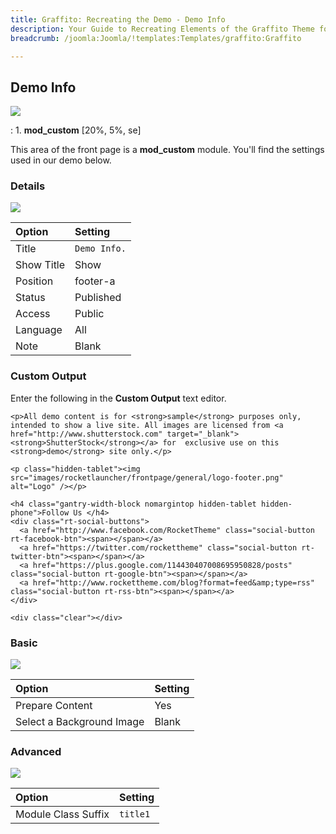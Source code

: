 ```yaml
---
title: Graffito: Recreating the Demo - Demo Info
description: Your Guide to Recreating Elements of the Graffito Theme for Joomla
breadcrumb: /joomla:Joomla/!templates:Templates/graffito:Graffito

---
```


Demo Info
-----
![][demo]

:   1. **mod_custom** [20%, 5%, se]

This area of the front page is a **mod_custom** module. You'll find the settings used in our demo below.

### Details
![][demo2]

| Option     | Setting      |  
| :--------- | :----------- |  
| Title      | `Demo Info.` |  
| Show Title | Show         |  
| Position   | footer-a     |  
| Status     | Published    |  
| Access     | Public       |  
| Language   | All          |  
| Note       | Blank        |  

### Custom Output
Enter the following in the **Custom Output** text editor.

~~~
<p>All demo content is for <strong>sample</strong> purposes only, intended to show a live site. All images are licensed from <a href="http://www.shutterstock.com" target="_blank"><strong>ShutterStock</strong></a> for  exclusive use on this <strong>demo</strong> site only.</p>

<p class="hidden-tablet"><img src="images/rocketlauncher/frontpage/general/logo-footer.png" alt="Logo" /></p>

<h4 class="gantry-width-block nomargintop hidden-tablet hidden-phone">Follow Us </h4>
<div class="rt-social-buttons">
  <a href="http://www.facebook.com/RocketTheme" class="social-button rt-facebook-btn"><span></span></a>
  <a href="https://twitter.com/rockettheme" class="social-button rt-twitter-btn"><span></span></a>
  <a href="https://plus.google.com/114430407008695950828/posts" class="social-button rt-google-btn"><span></span></a>
  <a href="http://www.rockettheme.com/blog?format=feed&amp;type=rss" class="social-button rt-rss-btn"><span></span></a>
</div>

<div class="clear"></div>
~~~

### Basic
![][demo3]

| Option                    | Setting |  
| :------------------------ | :------ |  
| Prepare Content           | Yes     |  
| Select a Background Image | Blank   |

### Advanced
![][demo4]

| Option              | Setting  |  
| :------------------ | :------- |  
| Module Class Suffix | `title1` |  

[demo]: assets/demo_6.jpeg
[demo2]: assets/info_1.jpeg
[demo3]: assets/info_2.jpeg
[demo4]: assets/info_3.jpeg